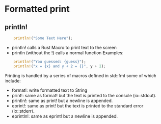 
# Formatted print
## println!
```rust
	println!("Some Text Here");
```
 - println! calls a Rust Macro to print text to the screen
 - println (without the !) calls a normal function 
Examples:
```rust
    println!("You guessed: {guess}");
    println!("x = {x} and y + 2 = {}", y + 2);
```
Printing is handled by a series of macros defined in std::fmt some of which include:
 - format!: write formatted text to String
 - print!: same as format! but the text is printed to the console (io::stdout).
 - println!: same as print! but a newline is appended.
 - eprint!: same as print! but the text is printed to the standard error (io::stderr).
 - eprintln!: same as eprint! but a newline is appended.
